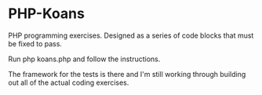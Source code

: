 PHP-Koans
=========

PHP programming exercises. Designed as a series of code blocks that must be fixed to pass.

Run php koans.php and follow the instructions.

The framework for the tests is there and I'm still working through building out all of the actual coding exercises.

